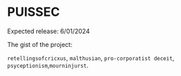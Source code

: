 # PUISSEC

Expected release: 6/01/2024

The gist of the project: 

`retellingsofcricxus`, `malthusian`, `pro-corporatist deceit`,
`psyceptionism`,`mourninjurst`.